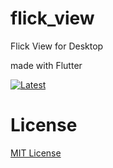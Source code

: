 # flick_view

Flick View for Desktop

made with Flutter


[![Latest](https://img.shields.io/badge/Latest-0.0.1-00D4FF.svg)](https://github.com/blugon0921/FlickView_Flutter/releases)


# License
[MIT License](https://github.com/blugon0921/FlickView_Flutter/blob/master/LICENSE)